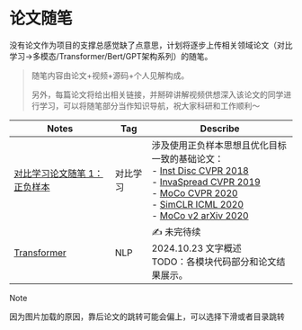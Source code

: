 # 论文随笔

没有论文作为项目的支撑总感觉缺了点意思，计划将逐步上传相关领域论文（对比学习->多模态/Transformer/Bert/GPT架构系列）的随笔。

> 随笔内容由论文+视频+源码+个人见解构成。
>
> 另外，每篇论文将给出相关链接，并掰碎讲解视频供想深入该论文的同学进行学习，可以将随笔部分当作知识导航，祝大家科研和工作顺利～

| Notes                                                        | Tag      | Describe                                                     |
| ------------------------------------------------------------ | -------- | ------------------------------------------------------------ |
| [对比学习论文随笔 1：正负样本](https://github.com/Hoper-J/AI-Guide-and-Demos-zh_CN/blob/master/PaperNotes/对比学习论文随笔%201：正负样本.md) | 对比学习 | 涉及使用正负样本思想且优化目标一致的基础论文：<br />- [Inst Disc CVPR 2018](https://github.com/Hoper-J/AI-Guide-and-Demos-zh_CN/blob/master/PaperNotes/对比学习论文随笔%201：正负样本.md#inst-disc)<br />- [InvaSpread CVPR 2019](https://github.com/Hoper-J/AI-Guide-and-Demos-zh_CN/blob/master/PaperNotes/对比学习论文随笔%201：正负样本.md#invaspread)<br />- [MoCo CVPR 2020](https://github.com/Hoper-J/AI-Guide-and-Demos-zh_CN/blob/master/PaperNotes/对比学习论文随笔%201：正负样本.md#moco)<br />- [SimCLR ICML 2020](https://github.com/Hoper-J/AI-Guide-and-Demos-zh_CN/blob/master/PaperNotes/对比学习论文随笔%201：正负样本.md#simclr)<br />- [MoCo v2 arXiv 2020](https://github.com/Hoper-J/AI-Guide-and-Demos-zh_CN/blob/master/PaperNotes/对比学习论文随笔%201：正负样本.md#moco-v2) |
| [Transformer](https://github.com/Hoper-J/AI-Guide-and-Demos-zh_CN/blob/master/PaperNotes/Transformer.md) | NLP      | ✍️ 未完待续<br />2024.10.23 文字概述<br />TODO：各模块代码部分和论文结果展示。 |

> [!note]
>
> 因为图片加载的原因，靠后论文的跳转可能会偏上，可以选择下滑或者目录跳转
